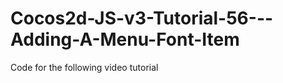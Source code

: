 Cocos2d-JS-v3-Tutorial-56---Adding-A-Menu-Font-Item
===================================================

Code for the following video tutorial 
